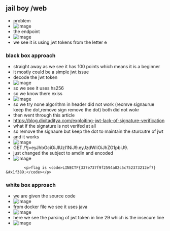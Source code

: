 ## jail boy /web
- problem
- ![image](https://github.com/m0wn1ka/ctf_writeups/assets/127676379/54bdb294-23cb-4028-ac66-7de8bd490d23)
- the endpoint
- ![image](https://github.com/m0wn1ka/ctf_writeups/assets/127676379/f168bc26-f61d-41d2-bb88-186ed8241f29)
- we see it is using jwt tokens from the letter e
### black box approach
- straight away as we see it has 100 points which means it is a beginner
- it mostly could be a simple jwt issue
- decode the jwt token
- ![image](https://github.com/m0wn1ka/ctf_writeups/assets/127676379/226e9283-59e8-4034-9e23-31173ebbdb6a)
- so we see it uses hs256
- so we know there exiss
- ![image](https://github.com/m0wn1ka/ctf_writeups/assets/127676379/5a4f6821-9090-41ed-acec-71bb3f2fc2ab)
- so we try none algorithm in header did not work (reomve signaurue keep the dot,remove sign remove the dot) both did not wokr
- then went through this article
- https://blog.dixitaditya.com/exploiting-jwt-lack-of-signature-verification
- what if the signature is not verifed at all
- so remove the signaure but keep the dot to maintain the sturcutre of jwt
- and it works
- ![image](https://github.com/m0wn1ka/ctf_writeups/assets/127676379/7f1e5387-d65b-44ce-818b-369e3024d99f)
- GET /?j=eyJhbGciOiJIUzI1NiJ9.eyJzdWIiOiJhZG1pbiJ9.
- just changed the subject to amdin and encoded
- ![image](https://github.com/m0wn1ka/ctf_writeups/assets/127676379/9306d620-dde3-498d-b6bf-1ae07b00c548)
```
        <p>flag is <code>LINECTF{337e737f9f2594a02c5c752373212ef7} &#x1f389;</code></p>
```
### white box approach
- we are given the source code
- ![image](https://github.com/m0wn1ka/ctf_writeups/assets/127676379/fc5daa89-cbec-45e2-aa25-1ec7f215a8df)
- from docker file we see it uses java
- ![image](https://github.com/m0wn1ka/ctf_writeups/assets/127676379/3247fb2d-a1cb-4df3-96a0-8832f8d8167d)
- here we see the parsing of jwt token in line 29 which is the insecure line
- ![image](https://github.com/m0wn1ka/ctf_writeups/assets/127676379/fa0463b9-4ba6-4565-89f5-0e2c25dc9f23)

  
